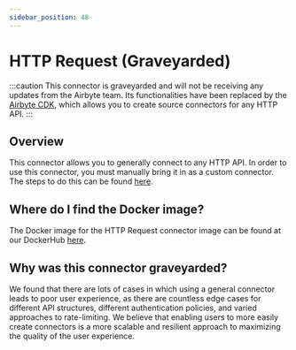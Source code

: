```yaml
---
sidebar_position: 48
---
```


# HTTP Request (Graveyarded)

:::caution
This connector is graveyarded and will not be receiving any updates from the Airbyte team. Its functionalities have been replaced by the [Airbyte CDK](../../connector-development/cdk-python/README.md), which allows you to create source connectors for any HTTP API.
:::

## Overview

This connector allows you to generally connect to any HTTP API. In order to use this connector, you must manually bring it in as a custom connector. The steps to do this can be found [here](../../connector-development/tutorials/cdk-tutorial-python-http/7-use-connector-in-airbyte.md). 

## Where do I find the Docker image?

The Docker image for the HTTP Request connector image can be found at our DockerHub [here](https://hub.docker.com/r/airbyte/source-http-request). 

## Why was this connector graveyarded?

We found that there are lots of cases in which using a general connector leads to poor user experience, as there are countless edge cases for different API structures, different authentication policies, and varied approaches to rate-limiting. We believe that enabling users to more easily
create connectors is a more scalable and resilient approach to maximizing the quality of the user experience. 